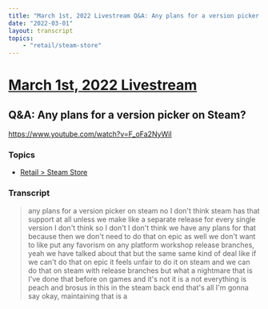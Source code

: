 ```yaml
---
title: "March 1st, 2022 Livestream Q&A: Any plans for a version picker on Steam?"
date: "2022-03-01"
layout: transcript
topics:
    - "retail/steam-store"
---
```

# [March 1st, 2022 Livestream](../2022-03-01.md)
## Q&A: Any plans for a version picker on Steam?
https://www.youtube.com/watch?v=F_oFa2NyWiI

### Topics
* [Retail > Steam Store](../topics/retail/steam-store.md)

### Transcript

> any plans for a version picker on steam no I don't think steam has that support at all unless we make like a separate release for every single version I don't think so I don't I don't think we have any plans for that because then we don't need to do that on epic as well we don't want to like put any favorism on any platform workshop release branches, yeah we have talked about that but the same same kind of deal like if we can't do that on epic it feels unfair to do it on steam and we can do that on steam with release branches but what a nightmare that is I've done that before on games and it's not it is a not everything is peach and brosus in this in the steam back end that's all I'm gonna say okay, maintaining that is a
